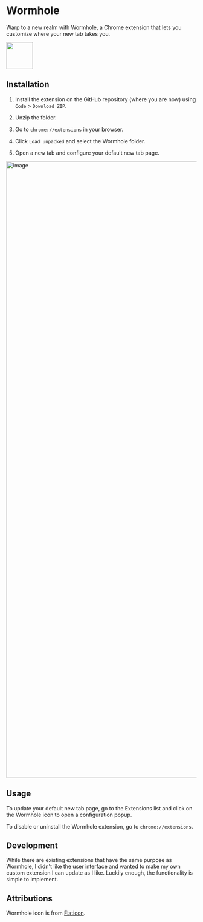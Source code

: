 # Wormhole

Warp to a new realm with Wormhole, a Chrome extension that lets you customize where your new tab takes you.

<img src="https://github.com/user-attachments/assets/402d158d-96a1-4665-a5c7-3b32eaebf2df" width="70px" height="70px"/>

## Installation

1. Install the extension on the GitHub repository (where you are now) using `Code` > `Download ZIP`.

2. Unzip the folder.

3. Go to `chrome://extensions` in your browser.
  
4. Click `Load unpacked` and select the Wormhole folder.

5. Open a new tab and configure your default new tab page.

<img width="3100" height="1626" alt="image" src="https://github.com/user-attachments/assets/7b694a49-d962-4e97-b60b-fb01307df66c" />

## Usage

To update your default new tab page, go to the Extensions list and click on the Wormhole icon to open a configuration popup.

To disable or uninstall the Wormhole extension, go to `chrome://extensions`.

## Development

While there are existing extensions that have the same purpose as Wormhole, I didn't like the user interface and wanted to make my own custom extension I can update as I like. Luckily enough, the functionality is simple to implement.

## Attributions

Wormhole icon is from [Flaticon](https://www.flaticon.com/free-icon/black-hole_4718174?term=wormhole&page=1&position=52&origin=tag&related_id=4718174).

